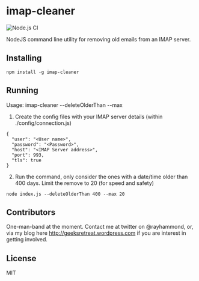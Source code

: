 # imap-cleaner
![Node.js CI](https://github.com/rheh/imap-cleaner/workflows/Node.js%20CI/badge.svg)

NodeJS command line utility for removing old emails from an IMAP server.


## Installing

`npm install -g imap-cleaner`

## Running

Usage: imap-cleaner --deleteOlderThan <num> --max <num>

1) Create the config files with your IMAP server details (within ./config/connection.js)

```
{
  "user": "<User name>",
  "password": "<Password>",
  "host": "<IMAP Server address>",
  "port": 993,
  "tls": true
}
```

2) Run the command, only consider the ones with a date/time older than 400 days.  Limit the remove to 20 (for speed and safety)

```
node index.js --deleteOlderThan 400 --max 20
```

## Contributors

One-man-band at the moment.  Contact me at twitter on @rayhammond, or, via my blog here http://geeksretreat.wordpress.com if you are interest in getting involved.

## License

MIT
